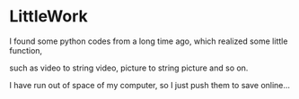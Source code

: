 # LittleWork

I found some python codes from a long time ago, which realized some little function,

such as video to string video, picture to string picture and so on.

I have run out of  space of my computer, so I just push them to save online...